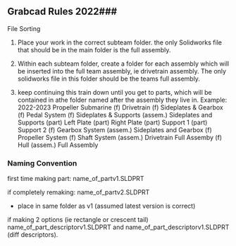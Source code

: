 ## Grabcad Rules 2022### 
File Sorting
1. Place your work in the correct subteam folder. the only Solidworks file that should be in the main folder is the full assembly.

2. Within each subteam folder, create a folder for each assembly which will be inserted into the full team assembly, ie drivetrain assembly. The only solidworks file in this folder should be the teams full assembly.

3. keep continuing this train down until you get to parts, which will be contained in athe folder named after the assembly they live in.
Example:
2022-2023 Propeller Submarine
(f) Drivetrain
	(f) Sideplates & Gearbox
    	(f) Pedal System
        (f) Sideplates & Supports
        	(assem.) Sideplates and Supports
            (part) Left Plate
            (part) Right Plate
            (part) Support 1
            (part) Support 2
        (f) Gearbox System
        (assem.) Sideplates and Gearbox
    (f) Propeller System
    (f) Shaft System
    (assem.) Drivetrain Full Assemby
(f) Hull
(assem.) Full Assembly
### Naming Convention
first time making part:
name_of_partv1.SLDPRT

if completely remaking:
name_of_partv2.SLDPRT
- place in same folder as v1 (assumed latest version is correct)

if making 2 options (ie rectangle or crescent tail)
name_of_part_descriptorv1.SLDPRT
and
name_of_part_descriptorv1.SLDPRT
(diff descriptors).

